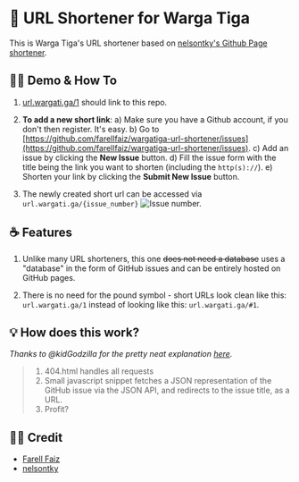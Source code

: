# 🔗 URL Shortener for Warga Tiga

This is Warga Tiga's URL shortener based on [nelsontky's Github Page shortener](https://github.com/nelsontky/gh-pages-url-shortener/ "nelsontky's Github Page shortener").

## 👨‍🏫 Demo & How To

1. [url.wargati.ga/1](https://url.wargati.ga/1) should link to this repo.

1. **To add a new short link**:
	a) Make sure you have a Github account, if you don't then register. It's easy.
	b) Go to [https://github.com/farellfaiz/wargatiga-url-shortener/issues](https://github.com/farellfaiz/wargatiga-url-shortener/issues).
	c) Add an issue by clicking the **New Issue** button.
	d) Fill the issue form with the title being the link you want to shorten (including the `http(s)://`).
	e) Shorten your link by clicking the **Submit New Issue** button.

1. The newly created short url can be accessed via `url.wargati.ga/{issue_number}`
![Issue number.](https://wargati.ga/images/issue-number.png "Issue number.")

## ☕️ Features

1. Unlike many URL shorteners, this one ~~does not need a database~~ uses a
   "database" in the form of GitHub issues and can be entirely hosted on GitHub
   pages.

1. There is no need for the pound symbol - short URLs look clean like this:
   `url.wargati.ga/1` instead of looking like this: `url.wargati.ga/#1`.

## 💡 How does this work?

_Thanks to @kidGodzilla for the pretty neat explanation
[here](https://github.com/nelsontky/gh-pages-url-shortener/issues/5#issuecomment-728040879)._

> 1. 404.html handles all requests
> 1. Small javascript snippet fetches a JSON representation of the GitHub issue
>    via the JSON API, and redirects to the issue title, as a URL.
> 1. Profit?

## 👨‍💻 Credit
- [Farell Faiz](https://github.com/farellfaiz "Farell Faiz")
- [nelsontky](https://github.com/nelsontky "nelsontky")